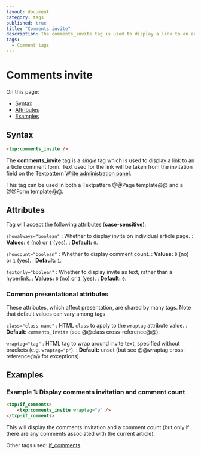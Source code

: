 ```yaml
---
layout: document
category: tags
published: true
title: "Comments invite"
description: The comments_invite tag is used to display a link to an article comment form.
tags:
  - Comment tags
---
```


# Comments invite

On this page:

* [Syntax](#syntax)
* [Attributes](#attributes)
* [Examples](#examples)

## Syntax

~~~ html
<txp:comments_invite />
~~~

The **comments_invite** tag is a *single* tag which is used to display a link to an article comment form. Text used for the link will be taken from the invitation field on the Textpattern [Write administration panel](../administration/write-panel).

This tag can be used in both a Textpattern @@Page template@@ and a @@Form template@@.

## Attributes

Tag will accept the following attributes (**case-sensitive**):

`showalways="boolean"`
: Whether to display invite on individual article page.
: **Values:** `0` (no) or `1` (yes).
: **Default:** `0`.

`showcount="boolean"`
: Whether to display comment count.
: **Values:** `0` (no) or `1` (yes).
: **Default:** `1`.

`textonly="boolean"`
: Whether to display invite as text, rather than a hyperlink.
: **Values:** `0` (no) or `1` (yes).
: **Default:** `0`.

### Common presentational attributes

These attributes, which affect presentation, are shared by many tags. Note that default values can vary among tags.

`class="class name"`
: HTML `class` to apply to the `wraptag` attribute value.
: **Default:** `comments_invite` (see @@class cross-reference@@).

`wraptag="tag"`
: HTML tag to wrap around invite text, specified without brackets (e.g. `wraptag="p"`).
: **Default:** unset (but see @@wraptag cross-reference@@ for exceptions).

## Examples

### Example 1: Display comments invitation and comment count

~~~ html
<txp:if_comments>
    <txp:comments_invite wraptag="p" />
</txp:if_comments>
~~~

This will display the comments invitation and a comment count (but only if there are any comments associated with the current article).

Other tags used: [if_comments](if_comments).

